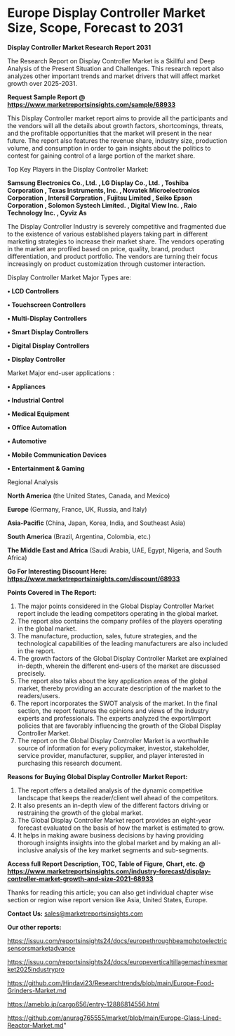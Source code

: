 # Europe Display Controller Market Size, Scope, Forecast to 2031

<strong>Display Controller Market Research Report 2031</strong>

The Research Report on Display Controller Market is a Skillful and Deep Analysis of the Present Situation and Challenges. This research report also analyzes other important trends and market drivers that will affect market growth over 2025-2031.

<strong>Request Sample Report @ <a href=https://www.marketreportsinsights.com/sample/68933>https://www.marketreportsinsights.com/sample/68933</a></strong>

This Display Controller market report aims to provide all the participants and the vendors will all the details about growth factors, shortcomings, threats, and the profitable opportunities that the market will present in the near future. The report also features the revenue share, industry size, production volume, and consumption in order to gain insights about the politics to contest for gaining control of a large portion of the market share.

Top Key Players in the Display Controller Market:

<strong>Samsung Electronics Co., Ltd. , LG Display Co., Ltd. , Toshiba Corporation , Texas Instruments, Inc. , Novatek Microelectronics Corporation , Intersil Corpration , Fujitsu Limited , Seiko Epson Corporation , Solomon Systech Limited. , Digital View Inc. , Raio Technology Inc. , Cyviz As</strong>

The Display Controller Industry is severely competitive and fragmented due to the existence of various established players taking part in different marketing strategies to increase their market share. The vendors operating in the market are profiled based on price, quality, brand, product differentiation, and product portfolio. The vendors are turning their focus increasingly on product customization through customer interaction.

Display Controller Market Major Types are:

<strong>• LCD Controllers

• Touchscreen Controllers

• Multi-Display Controllers

• Smart Display Controllers

• Digital Display Controllers

• Display Controller</strong>

Market Major end-user applications :

<strong>• Appliances

• Industrial Control

• Medical Equipment

• Office Automation

• Automotive

• Mobile Communication Devices

• Entertainment & Gaming</strong>

Regional Analysis

</u><strong><b>North America</b></strong> (the United States, Canada, and Mexico)

<strong><b>Europe </b></strong>(Germany, France, UK, Russia, and Italy)

<strong><b>Asia-Pacific</b></strong> (China, Japan, Korea, India, and Southeast Asia)

<strong><b>South America</b></strong> (Brazil, Argentina, Colombia, etc.)

<strong><b>The Middle East and Africa</b></strong> (Saudi Arabia, UAE, Egypt, Nigeria, and South Africa)

<strong>Go For Interesting Discount Here: <a href=https://www.marketreportsinsights.com/discount/68933>https://www.marketreportsinsights.com/discount/68933</a></strong>

<strong>Points Covered in The Report:</strong>
<ol>
  <li>The major points considered in the Global Display Controller Market report include the leading competitors operating in the global market.</li>
  <li>The report also contains the company profiles of the players operating in the global market.</li>
  <li>The manufacture, production, sales, future strategies, and the technological capabilities of the leading manufacturers are also included in the report.</li>
  <li>The growth factors of the Global Display Controller Market are explained in-depth, wherein the different end-users of the market are discussed precisely.</li>
  <li>The report also talks about the key application areas of the global market, thereby providing an accurate description of the market to the readers/users.</li>
  <li>The report incorporates the SWOT analysis of the market. In the final section, the report features the opinions and views of the industry experts and professionals. The experts analyzed the export/import policies that are favorably influencing the growth of the Global Display Controller Market.</li>
  <li>The report on the Global Display Controller Market is a worthwhile source of information for every policymaker, investor, stakeholder, service provider, manufacturer, supplier, and player interested in purchasing this research document.</li>
</ol>
<strong>Reasons for Buying Global Display Controller Market Report:</strong>

<ol>
  <li>The report offers a detailed analysis of the dynamic competitive landscape that keeps the reader/client well ahead of the competitors.</li>
  <li>It also presents an in-depth view of the different factors driving or restraining the growth of the global market.</li>
  <li>The Global Display Controller Market report provides an eight-year forecast evaluated on the basis of how the market is estimated to grow.</li>
  <li>It helps in making aware business decisions by having providing thorough insights insights into the global market and by making an all-inclusive analysis of the key market segments and sub-segments.</li>
</ol>
<strong>Access full Report Description, TOC, Table of Figure, Chart, etc. @ <a href=https://www.marketreportsinsights.com/industry-forecast/display-controller-market-growth-and-size-2021-68933>https://www.marketreportsinsights.com/industry-forecast/display-controller-market-growth-and-size-2021-68933</a></strong>


Thanks for reading this article; you can also get individual chapter wise section or region wise report version like Asia, United States, Europe.

<strong>Contact Us:</strong>
sales@marketreportsinsights.com

<strong>Our other reports:</strong>

<a href=https://issuu.com/reportsinsights24/docs/europethroughbeamphotoelectricsensorsmarketadvance>https://issuu.com/reportsinsights24/docs/europethroughbeamphotoelectricsensorsmarketadvance</a>

<a href=https://issuu.com/reportsinsights24/docs/europeverticaltillagemachinesmarket2025industrypro>https://issuu.com/reportsinsights24/docs/europeverticaltillagemachinesmarket2025industrypro</a>

<a href=https://github.com/Hindavi23/Researchtrends/blob/main/Europe-Food-Grinders-Market.md>https://github.com/Hindavi23/Researchtrends/blob/main/Europe-Food-Grinders-Market.md</a>

<a href=https://ameblo.jp/cargo656/entry-12886814556.html>https://ameblo.jp/cargo656/entry-12886814556.html</a>

<a href=https://github.com/anurag765555/market/blob/main/Europe-Glass-Lined-Reactor-Market.md>https://github.com/anurag765555/market/blob/main/Europe-Glass-Lined-Reactor-Market.md</a>"
